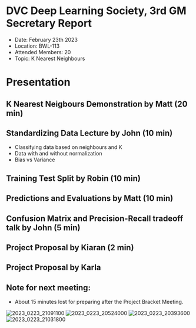 # DVC Deep Learning Society, 3rd GM Secretary Report
- Date: February 23th 2023
- Location: BWL-113
- Attended Members: 20
- Topic: K Nearest Neighbours 

# Presentation
## K Nearest Neigbours Demonstration by Matt (20 min)
## Standardizing Data Lecture by John (10 min)
- Classifying data based on neighbours and K
- Data with and without normalization
- Bias vs Variance
## Training Test Split by Robin (10 min)
## Predictions and Evaluations by Matt (10 min)
## Confusion Matrix and Precision-Recall tradeoff talk by John (5 min)
## Project Proposal by Kiaran (2 min)
## Project Proposal by Karla

## Note for next meeting:
- About 15 minutes lost for preparing after the Project Bracket Meeting.

![2023_0223_21091100](https://user-images.githubusercontent.com/80879010/221295529-98208f4e-0ad1-4b56-9b4d-7526edbefe1e.jpg)
![2023_0223_20524000](https://user-images.githubusercontent.com/80879010/221295602-33159ffc-780d-4cde-a381-535e00bf81f5.jpg)
![2023_0223_20393600](https://user-images.githubusercontent.com/80879010/221295622-4d957a3c-03e2-40ff-83a0-2d08d9db7bad.jpg)
![2023_0223_21031800](https://user-images.githubusercontent.com/80879010/221295645-b7988050-334f-4a8d-b57a-1d5431573569.jpg)
